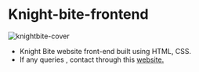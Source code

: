 # Knight-bite-frontend

![knightbite-cover](https://github.com/SamarthHChinivar/Knight-bite-frontend/assets/104615876/6ec49450-e34d-482e-885b-ed450291a4b8)

- Knight Bite website front-end built using HTML, CSS.
- If any queries , contact through this <a href='http://samarth-portfolio-website.000webhostapp.com/#contact' target='_blank' rel="noreopener">website.</a>
